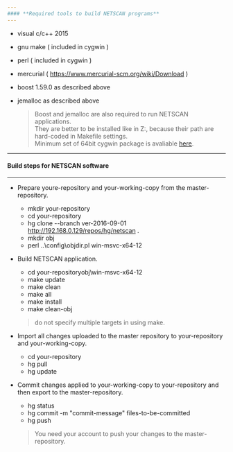 ```yaml
---
#### **Required tools to build NETSCAN programs**
---
```


+ visual c/c++ 2015
+ gnu make ( included in cygwin )
+ perl ( included in cygwin )
+ mercurial ( https://www.mercurial-scm.org/wiki/Download )
+ boost 1.59.0 as described above
+ jemalloc as described above

  > Boost and jemalloc are also required to run NETSCAN applications.  
  > They are better to be installed like in Z:, because their path are hard-coded in Makefile settings.  
  > Minimum set of 64bit cygwin package is avaliable [here](cygwin.zip).  

---
#### **Build steps for NETSCAN software**
---

+ Prepare youre-repository and your-working-copy from the master-repository.
  - mkdir your-repository
  - cd your-repository
  - hg clone --branch ver-2016-09-01 http://192.168.0.129/repos/hg/netscan .
  - mkdir obj
  - perl ..\config\objdir.pl win-msvc-x64-12


+ Build NETSCAN application.
  - cd your-repositoryobj\win-msvc-x64-12
  - make update
  - make clean
  - make all
  - make install
  - make clean-obj

  > do not specify multiple targets in using make.  

+ Import all changes uploaded to the master repository to your-repository and your-working-copy.
  - cd your-repository
  - hg pull
  - hg update


+ Commit changes applied to your-working-copy to your-repository and then export to the master-repository.
  - hg status
  - hg commit -m "commit-message" files-to-be-committed
  - hg push

  > You need your account to push your changes to the master-repository.  
